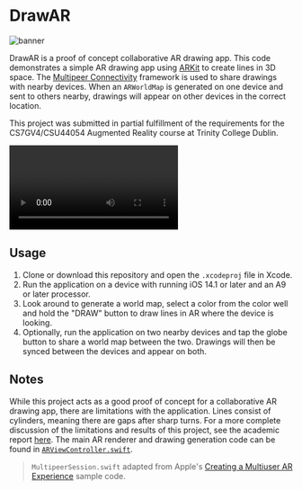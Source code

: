 # DrawAR

![banner](https://user-images.githubusercontent.com/8284016/119224364-f7ad0f80-baf5-11eb-97be-e242dac35935.png)

DrawAR is a proof of concept collaborative AR drawing app.  This code demonstrates a simple AR drawing app using [ARKit](https://developer.apple.com/documentation/arkit) to create lines in 3D space.  The [Multipeer Connectivity](https://developer.apple.com/documentation/multipeerconnectivity) framework is used to share drawings with nearby devices.  When an `ARWorldMap` is generated on one device and sent to others nearby, drawings will appear on other devices in the correct location.

This project was submitted in partial fulfillment of the requirements for the CS7GV4/CSU44054 Augmented Reality course at Trinity College Dublin.

![](https://user-images.githubusercontent.com/8284016/119513619-495ecf80-bd6c-11eb-8225-a0f3a5df6828.mov)

## Usage
1. Clone or download this repository and open the `.xcodeproj` file in Xcode.
2. Run the application on a device with running iOS 14.1 or later and an A9 or later processor.
3. Look around to generate a world map, select a color from the color well and hold the "DRAW" button to draw lines in AR where the device is looking.
4. Optionally, run the application on two nearby devices and tap the globe button to share a world map between the two.  Drawings will then be synced between the devices and appear on both.


## Notes
While this project acts as a good proof of concept for a collaborative AR drawing app, there are limitations with the application.  Lines consist of cylinders, meaning there are gaps after sharp turns.  For a more complete discussion of the limitations and results of this project, see the academic report [here](https://github.com/Finnvoor/DrawAR/blob/main/AR%20Project%20Report.pdf).  The main AR renderer and drawing generation code can be found in [`ARViewController.swift`](https://github.com/Finnvoor/DrawAR/blob/main/DrawAR/ARViewController.swift).

> `MultipeerSession.swift` adapted from Apple's [Creating a Multiuser AR Experience](https://developer.apple.com/documentation/arkit/creating_a_multiuser_ar_experience) sample code.
